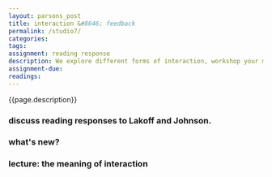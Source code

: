 ```yaml
---  
layout: parsons_post  
title: interaction &#8646; feedback
permalink: /studio7/  
categories:   
tags:  
assignment: reading response
description: We explore different forms of interaction, workshop your metaphor ideas, and prep you for your first studio assignment. 
assignment-due:
readings: 
---  
```


{{page.description}}

### discuss reading responses to Lakoff and Johnson.

### what's new?

### lecture: the meaning of interaction

<!-- Map exercise from Internet as a City?
Interactions with time and space, clocks, flight sim, etc.
[Bruce Nauman's Live Taped Video Corridor](https://www.guggenheim.org/artwork/3153)
Prehistory of the cloud?
Jodi's infrastructure.
Pippin Barr
[Put That There](https://www.youtube.com/watch?v=CbIn8p4_4CQ)
 -->